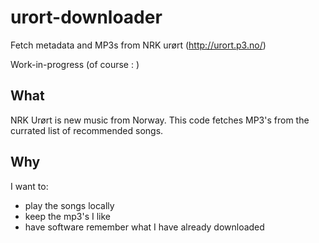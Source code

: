 # urort-downloader
Fetch metadata and MP3s from NRK urørt (http://urort.p3.no/)

Work-in-progress (of course : )

## What
NRK Urørt is new music from Norway. This code fetches MP3's from the currated list of recommended songs. 

## Why
I want to:
 - play the songs locally
 - keep the mp3's I like
 - have software remember what I have already downloaded

